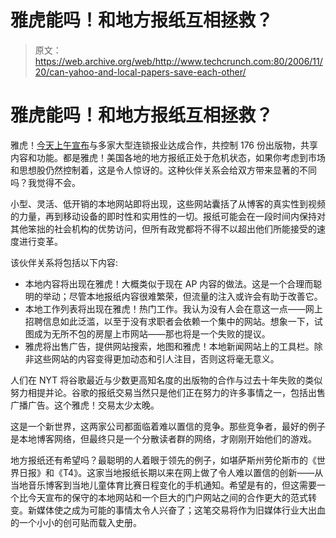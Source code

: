 # 雅虎能吗！和地方报纸互相拯救？

> 原文：<https://web.archive.org/web/http://www.techcrunch.com:80/2006/11/20/can-yahoo-and-local-papers-save-each-other/>

# 雅虎能吗！和地方报纸互相拯救？

雅虎！[今天上午宣布](https://web.archive.org/web/20201021080433/http://www.nytimes.com/2006/11/20/technology/20yahoo.html?ex=1321678800&en=22dde890ebf05917&ei=5090&partner=rssuserland&emc=rss)与多家大型连锁报业达成合作，共控制 176 份出版物，共享内容和功能。都是雅虎！美国各地的地方报纸正处于危机状态，如果你考虑到市场和思想股仍然控制着，这是令人惊讶的。这种伙伴关系会给双方带来显著的不同吗？我觉得不会。

小型、灵活、低开销的本地网站即将出现，这些网站囊括了从博客的真实性到视频的力量，再到移动设备的即时性和实用性的一切。报纸可能会在一段时间内保持对其他笨拙的社会机构的优势访问，但所有政党都将不得不以超出他们所能接受的速度进行变革。

该伙伴关系将包括以下内容:

*   本地内容将出现在雅虎！大概类似于现在 AP 内容的做法。这是一个合理而聪明的举动；尽管本地报纸内容很难繁荣，但流量的注入或许会有助于改善它。
*   本地工作列表将出现在雅虎！热门工作。我认为没有人会在意这一点——网上招聘信息如此泛滥，以至于没有求职者会依赖一个集中的网站。想象一下，试图成为无所不包的房屋上市网站——那也将是一个失败的提议。
*   雅虎将出售广告，提供网站搜索，地图和雅虎！本地新闻网站上的工具栏。除非这些网站的内容变得更加动态和引人注目，否则这将毫无意义。

人们在 NYT 将谷歌最近与少数更高知名度的出版物的合作与过去十年失败的类似努力相提并论。谷歌的报纸交易当然只是他们正在努力的许多事情之一，包括出售广播广告。这个雅虎！交易太少太晚。

这是一个新世界，这两家公司都面临着难以置信的竞争。那些竞争者，最好的例子是本地博客网络，但最终只是一个分散读者群的网络，才刚刚开始他们的游戏。

 [](https://web.archive.org/web/20201021080433/http://www.ljworld.com/) 地方报纸还有希望吗？最聪明的人着眼于领先的例子，如堪萨斯州劳伦斯市的《世界日报》和《T4》。这家当地报纸长期以来在网上做了令人难以置信的创新——从当地音乐博客到当地儿童体育比赛日程变化的手机通知。希望是有的，但这需要一个比今天宣布的保守的本地网站和一个巨大的门户网站之间的合作更大的范式转变。新媒体使之成为可能的事情太令人兴奋了；这笔交易将作为旧媒体行业大出血的一个小小的创可贴而载入史册。